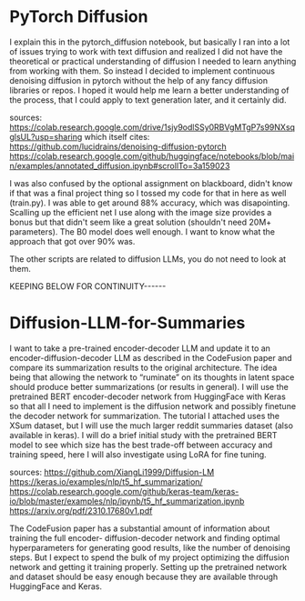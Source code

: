 # PyTorch Diffusion

I explain this in the pytorch_diffusion notebook, but basically I ran into a lot of issues trying to work with text diffusion and realized I did not have the theoretical or practical understanding of diffusion I needed to learn anything from working with them. So instead I decided to implement continuous denoising diffusion in pytorch without the help of any fancy diffusion libraries or repos. I hoped it would help me learn a better understanding of the process, that I could apply to text generation later, and it certainly did.

sources:
https://colab.research.google.com/drive/1sjy9odlSSy0RBVgMTgP7s99NXsqglsUL?usp=sharing
which itself cites:
https://github.com/lucidrains/denoising-diffusion-pytorch
https://colab.research.google.com/github/huggingface/notebooks/blob/main/examples/annotated_diffusion.ipynb#scrollTo=3a159023


I was also confused by the optional assignment on blackboard, didn't know if that was a final project thing so I tossed my code for that in here as well (train.py). I was able to get around 88% accuracy, which was disapointing. Scalling up the efficient net I use along with the image size provides a bonus but that didn't seem like a great solution (shouldn't need 20M+ parameters). The B0 model does well enough. I want to know what the approach that got over 90% was.

The other scripts are related to diffusion LLMs, you do not need to look at them.

KEEPING BELOW FOR CONTINUITY------

# Diffusion-LLM-for-Summaries

I want to take a pre-trained encoder-decoder LLM and update it to an encoder-diffusion-decoder 
LLM as described in the CodeFusion paper and compare its summarization results to the original
architecture. The idea being that allowing the network to “ruminate” on its thoughts in latent 
space should produce better summarizations (or results in general). I will use the pretrained 
BERT encoder-decoder network from HuggingFace with Keras so that all I need to implement is
the diffusion network and possibly finetune the decoder network for summarization.
The tutorial I attached uses the XSum dataset, but I will use the much larger reddit summaries 
dataset (also available in keras). I will do a brief initial study with the pretrained BERT model to 
see which size has the best trade-off between accuracy and training speed, here I will also 
investigate using LoRA for fine tuning.

sources:
https://github.com/XiangLi1999/Diffusion-LM
https://keras.io/examples/nlp/t5_hf_summarization/
https://colab.research.google.com/github/keras-team/keras-io/blob/master/examples/nlp/ipynb/t5_hf_summarization.ipynb
https://arxiv.org/pdf/2310.17680v1.pdf

The CodeFusion paper has a substantial amount of information about training the full encoder-
diffusion-decoder network and finding optimal hyperparameters for generating good results, like 
the number of denoising steps. But I expect to spend the bulk of my project optimizing the 
diffusion network and getting it training properly. Setting up the pretrained network and dataset 
should be easy enough because they are available through HuggingFace and Keras.
